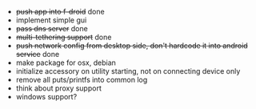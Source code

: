 - ~~push app into f-droid~~ done
- implement simple gui
- ~~pass dns server~~ done
- ~~multi-tethering support~~ done
- ~~push network config from desktop side, don't hardcode it into android service~~ done
- make package for osx, debian
- initialize accessory on utility starting, not on connecting device only
- remove all puts/printfs into common log
- think about proxy support
- windows support?
